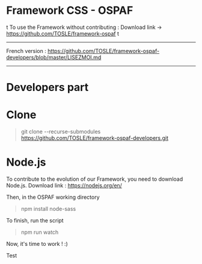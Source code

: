 # Framework CSS - OSPAF
t
To use the Framework without contributing : 
Download link -> https://github.com/TOSLE/framework-ospaf
t
______________________________________

French version : https://github.com/TOSLE/framework-ospaf-developers/blob/master/LISEZMOI.md
______________________________________

# Developers part

# Clone 

> git clone --recurse-submodules https://github.com/TOSLE/framework-ospaf-developers.git

# Node.js

To contribute to the evolution of our Framework, you need to download Node.js.
Download link : https://nodejs.org/en/

Then, in the OSPAF working directory
> npm install node-sass

To finish, run the script
> npm run watch

Now, it's time to work ! :)

Test
